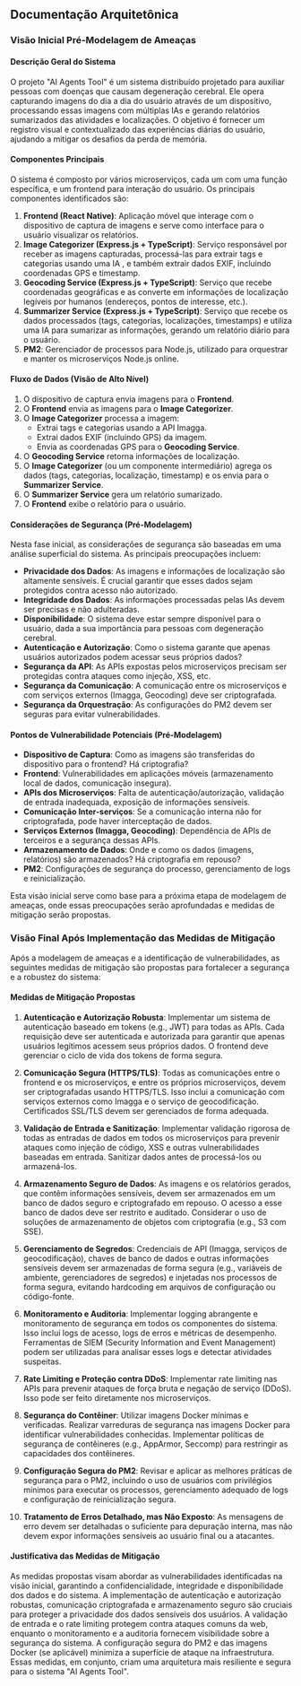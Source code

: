 ## Documentação Arquitetônica

### Visão Inicial Pré-Modelagem de Ameaças

#### Descrição Geral do Sistema

O projeto "AI Agents Tool" é um sistema distribuído projetado para auxiliar pessoas com doenças que causam degeneração cerebral. Ele opera capturando imagens do dia a dia do usuário através de um dispositivo, processando essas imagens com múltiplas IAs e gerando relatórios sumarizados das atividades e localizações. O objetivo é fornecer um registro visual e contextualizado das experiências diárias do usuário, ajudando a mitigar os desafios da perda de memória.

#### Componentes Principais

O sistema é composto por vários microserviços, cada um com uma função específica, e um frontend para interação do usuário. Os principais componentes identificados são:

1.  **Frontend (React Native)**: Aplicação móvel que interage com o dispositivo de captura de imagens e serve como interface para o usuário visualizar os relatórios.
2.  **Image Categorizer (Express.js + TypeScript)**: Serviço responsável por receber as imagens capturadas, processá-las para extrair tags e categorias usando uma IA , e também extrair dados EXIF, incluindo coordenadas GPS e timestamp.
3.  **Geocoding Service (Express.js + TypeScript)**: Serviço que recebe coordenadas geográficas e as converte em informações de localização legíveis por humanos (endereços, pontos de interesse, etc.).
4.  **Summarizer Service (Express.js + TypeScript)**: Serviço que recebe os dados processados (tags, categorias, localizações, timestamps) e utiliza uma IA para sumarizar as informações, gerando um relatório diário para o usuário.
5.  **PM2**: Gerenciador de processos para Node.js, utilizado para orquestrar e manter os microserviços Node.js online.

#### Fluxo de Dados (Visão de Alto Nível)

1.  O dispositivo de captura envia imagens para o **Frontend**.
2.  O **Frontend** envia as imagens para o **Image Categorizer**.
3.  O **Image Categorizer** processa a imagem:
    *   Extrai tags e categorias usando a API Imagga.
    *   Extrai dados EXIF (incluindo GPS) da imagem.
    *   Envia as coordenadas GPS para o **Geocoding Service**.
4.  O **Geocoding Service** retorna informações de localização.
5.  O **Image Categorizer** (ou um componente intermediário) agrega os dados (tags, categorias, localização, timestamp) e os envia para o **Summarizer Service**.
6.  O **Summarizer Service** gera um relatório sumarizado.
7.  O **Frontend** exibe o relatório para o usuário.

#### Considerações de Segurança (Pré-Modelagem)

Nesta fase inicial, as considerações de segurança são baseadas em uma análise superficial do sistema. As principais preocupações incluem:

*   **Privacidade dos Dados**: As imagens e informações de localização são altamente sensíveis. É crucial garantir que esses dados sejam protegidos contra acesso não autorizado.
*   **Integridade dos Dados**: As informações processadas pelas IAs devem ser precisas e não adulteradas.
*   **Disponibilidade**: O sistema deve estar sempre disponível para o usuário, dada a sua importância para pessoas com degeneração cerebral.
*   **Autenticação e Autorização**: Como o sistema garante que apenas usuários autorizados podem acessar seus próprios dados?
*   **Segurança da API**: As APIs expostas pelos microserviços precisam ser protegidas contra ataques como injeção, XSS, etc.
*   **Segurança da Comunicação**: A comunicação entre os microserviços e com serviços externos (Imagga, Geocoding) deve ser criptografada.
*   **Segurança da Orquestração**: As configurações do PM2 devem ser seguras para evitar vulnerabilidades.

#### Pontos de Vulnerabilidade Potenciais (Pré-Modelagem)

*   **Dispositivo de Captura**: Como as imagens são transferidas do dispositivo para o frontend? Há criptografia?
*   **Frontend**: Vulnerabilidades em aplicações móveis (armazenamento local de dados, comunicação insegura).
*   **APIs dos Microserviços**: Falta de autenticação/autorização, validação de entrada inadequada, exposição de informações sensíveis.
*   **Comunicação Inter-serviços**: Se a comunicação interna não for criptografada, pode haver interceptação de dados.
*   **Serviços Externos (Imagga, Geocoding)**: Dependência de APIs de terceiros e a segurança dessas APIs.
*   **Armazenamento de Dados**: Onde e como os dados (imagens, relatórios) são armazenados? Há criptografia em repouso?
*   **PM2**: Configurações de segurança do processo, gerenciamento de logs e reinicialização.

Esta visão inicial serve como base para a próxima etapa de modelagem de ameaças, onde essas preocupações serão aprofundadas e medidas de mitigação serão propostas. 

### Visão Final Após Implementação das Medidas de Mitigação

Após a modelagem de ameaças e a identificação de vulnerabilidades, as seguintes medidas de mitigação são propostas para fortalecer a segurança e a robustez do sistema:

#### Medidas de Mitigação Propostas

1.  **Autenticação e Autorização Robusta**: Implementar um sistema de autenticação baseado em tokens (e.g., JWT) para todas as APIs. Cada requisição deve ser autenticada e autorizada para garantir que apenas usuários legítimos acessem seus próprios dados. O frontend deve gerenciar o ciclo de vida dos tokens de forma segura.

2.  **Comunicação Segura (HTTPS/TLS)**: Todas as comunicações entre o frontend e os microserviços, e entre os próprios microserviços, devem ser criptografadas usando HTTPS/TLS. Isso inclui a comunicação com serviços externos como Imagga e o serviço de geocodificação. Certificados SSL/TLS devem ser gerenciados de forma adequada.

3.  **Validação de Entrada e Sanitização**: Implementar validação rigorosa de todas as entradas de dados em todos os microserviços para prevenir ataques como injeção de código, XSS e outras vulnerabilidades baseadas em entrada. Sanitizar dados antes de processá-los ou armazená-los.

4.  **Armazenamento Seguro de Dados**: As imagens e os relatórios gerados, que contêm informações sensíveis, devem ser armazenados em um banco de dados seguro e criptografado em repouso. O acesso a esse banco de dados deve ser restrito e auditado. Considerar o uso de soluções de armazenamento de objetos com criptografia (e.g., S3 com SSE).

5.  **Gerenciamento de Segredos**: Credenciais de API (Imagga, serviços de geocodificação), chaves de banco de dados e outras informações sensíveis devem ser armazenadas de forma segura (e.g., variáveis de ambiente, gerenciadores de segredos) e injetadas nos processos de forma segura, evitando hardcoding em arquivos de configuração ou código-fonte.

6.  **Monitoramento e Auditoria**: Implementar logging abrangente e monitoramento de segurança em todos os componentes do sistema. Isso inclui logs de acesso, logs de erros e métricas de desempenho. Ferramentas de SIEM (Security Information and Event Management) podem ser utilizadas para analisar esses logs e detectar atividades suspeitas.

7.  **Rate Limiting e Proteção contra DDoS**: Implementar rate limiting nas APIs para prevenir ataques de força bruta e negação de serviço (DDoS). Isso pode ser feito diretamente nos microserviços.

8.  **Segurança do Contêiner**: Utilizar imagens Docker mínimas e verificadas. Realizar varreduras de segurança nas imagens Docker para identificar vulnerabilidades conhecidas. Implementar políticas de segurança de contêineres (e.g., AppArmor, Seccomp) para restringir as capacidades dos contêineres.

9.  **Configuração Segura do PM2**: Revisar e aplicar as melhores práticas de segurança para o PM2, incluindo o uso de usuários com privilégios mínimos para executar os processos, gerenciamento adequado de logs e configuração de reinicialização segura.

10. **Tratamento de Erros Detalhado, mas Não Exposto**: As mensagens de erro devem ser detalhadas o suficiente para depuração interna, mas não devem expor informações sensíveis ao usuário final ou a atacantes.

#### Justificativa das Medidas de Mitigação

As medidas propostas visam abordar as vulnerabilidades identificadas na visão inicial, garantindo a confidencialidade, integridade e disponibilidade dos dados e do sistema. A implementação de autenticação e autorização robustas, comunicação criptografada e armazenamento seguro são cruciais para proteger a privacidade dos dados sensíveis dos usuários. A validação de entrada e o rate limiting protegem contra ataques comuns da web, enquanto o monitoramento e a auditoria fornecem visibilidade sobre a segurança do sistema. A configuração segura do PM2 e das imagens Docker (se aplicável) minimiza a superfície de ataque na infraestrutura. Essas medidas, em conjunto, criam uma arquitetura mais resiliente e segura para o sistema "AI Agents Tool".
